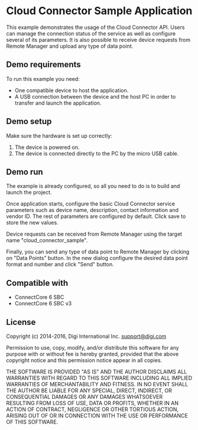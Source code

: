 Cloud Connector Sample Application
==================================

This example demonstrates the usage of the Cloud Connector API. Users can manage
the connection status of the service as well as configure several of its 
parameters. It is also possible to receive device requests from Remote Manager
and upload any type of data point.

Demo requirements
-----------------

To run this example you need:

* One compatible device to host the application.
* A USB connection between the device and the host PC in order to transfer and
  launch the application.

Demo setup
----------

Make sure the hardware is set up correctly:

1. The device is powered on.
2. The device is connected directly to the PC by the micro USB cable.

Demo run
--------

The example is already configured, so all you need to do is to build and launch 
the project.

Once application starts, configure the basic Cloud Connector service parameters
such as device name, description, contact information and vendor ID. The rest of
parameters are configured by default. Click save to store the new values.

Device requests can be received from Remote Manager using the target name 
"cloud_connector_sample".

Finally, you can send any type of data point to Remote Manager by clicking on 
"Data Points" button. In the new dialog configure the desired data point format 
and number and click "Send" button.

Compatible with
---------------

* ConnectCore 6 SBC
* ConnectCore 6 SBC v3

License
-------

Copyright (c) 2014-2016, Digi International Inc. <support@digi.com>

Permission to use, copy, modify, and/or distribute this software for any
purpose with or without fee is hereby granted, provided that the above
copyright notice and this permission notice appear in all copies.

THE SOFTWARE IS PROVIDED "AS IS" AND THE AUTHOR DISCLAIMS ALL WARRANTIES
WITH REGARD TO THIS SOFTWARE INCLUDING ALL IMPLIED WARRANTIES OF
MERCHANTABILITY AND FITNESS. IN NO EVENT SHALL THE AUTHOR BE LIABLE FOR
ANY SPECIAL, DIRECT, INDIRECT, OR CONSEQUENTIAL DAMAGES OR ANY DAMAGES
WHATSOEVER RESULTING FROM LOSS OF USE, DATA OR PROFITS, WHETHER IN AN
ACTION OF CONTRACT, NEGLIGENCE OR OTHER TORTIOUS ACTION, ARISING OUT OF
OR IN CONNECTION WITH THE USE OR PERFORMANCE OF THIS SOFTWARE.
